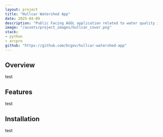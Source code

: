 ```yaml
---
layout: project
title: "Hullcar Watershed App"
date: 2025-04-09
description: "Public Facing AGOL application related to water quality in the Hullcar Watershed."
image: "/assets/project_images/hullcar_cover.png"
stack:
- python
- arcpro
github: "https://github.com/bcgov/hullcar-watershed-app"
---
```


## Overview
test

## Features
test

## Installation
test
